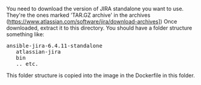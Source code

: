 You need to download the version of JIRA standalone you want to use.
They're the ones marked 'TAR.GZ archive' in the archives (https://www.atlassian.com/software/jira/download-archives])
Once downloaded, extract it to this directory.
You should have a folder structure something like:

<pre>
ansible-jira-6.4.11-standalone
   atlassian-jira
   bin
   .. etc.
</pre>

This folder structure is copied into the image in the Dockerfile in this folder.

